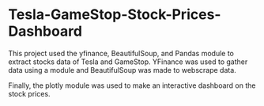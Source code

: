 # Tesla-GameStop-Stock-Prices-Dashboard

This project used the yfinance, BeautifulSoup, and Pandas module to extract stocks data of Tesla and GameStop. YFinance was used to gather data using a module and BeautifulSoup was made to webscrape data.

Finally, the plotly module was used to make an interactive dashboard on the stock prices.
